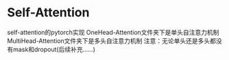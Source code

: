 # Self-Attention
self-attention的pytorch实现
OneHead-Attention文件夹下是单头自注意力机制
MultiHead-Attention文件夹下是多头自注意力机制
注意：无论单头还是多头都没有mask和dropout(后续补充......)
